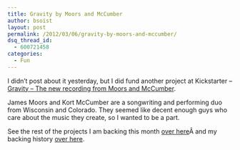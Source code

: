 ```yaml
---
title: Gravity by Moors and McCumber
author: bsoist
layout: post
permalink: /2012/03/06/gravity-by-moors-and-mccumber/
dsq_thread_id:
  - 600721458
categories:
  - Fun
---
```

I didn&#8217;t post about it yesterday, but I did fund another project at Kickstarter &#8211; [Gravity &#8211; The new recording from Moors and McCumber][1].

James Moors and Kort McCumber are a songwriting and performing duo from Wisconsin and Colorado. They seemed like decent enough guys who care about the music they create, so I wanted to be a part.

See the rest of the projects I am backing this month [over here][2]Â and my backing history [over here][3].

 [1]: http://www.kickstarter.com/projects/moorsandmccumber/gravity-the-new-recording-from-moors-and-mccumber?ref=users
 [2]: http://whsjr.soistmann.com/oped/2012/03/01/kickstarter-my-new-obsession-and-12in12-for-march/
 [3]: http://www.kickstarter.com/profiles/bsoist/projects/backed